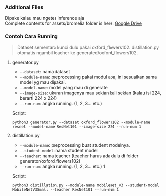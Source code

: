 ### Additional Files
Dipake kalau mau ngetes inference aja  
Complete contents for assets/bromelia folder is here:
[Google Drive](https://drive.google.com/drive/folders/15nl2jvvBTT7RTd0xUFealuWfcXme9BhX?usp=sharing)

### Contoh Cara Running
> Dataset sementara kunci dulu pakai oxford_flowers102. distillation.py otomatis ngambil teacher ke generated/oxford_flowers102. 

1. generator.py
    - `--dataset`: nama dataset
    - `--module-name`: preprocessing pakai modul apa, ini sesuaikan sama model yg mau dipakai.
    - `--model-name`: model yang mau di generate
    - `--image-size`: ukuran imagenya mau sekian kali sekian (kalau isi 224, berarti 224 x 224)
    - `--run-num`: angka running. (1, 2, 3... etc.)

    Script:
    ```
    python3 generator.py --dataset oxford_flowers102 --module-name resnet --model-name ResNet101 --image-size 224 --run-num 1
    ```

1. distillation.py
    - `--module-name`: preprocessing buat student modelnya.
    - `--student-model`: nama student model
    - `--teacher`: nama teacher (teacher harus ada dulu di folder generator/oxford_flowers102)
    - `--run-num`: angka running. (1, 2, 3... etc.)  1

    Script:
    ```
    python3 distillation.py --module-name mobilenet_v3 --student-model MobileNetV3Small --teacher ResNet101 --run-num 1
    ```

